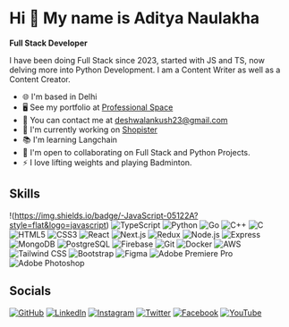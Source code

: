 # Hi 👋 My name is Aditya Naulakha

**Full Stack Developer**

I have been doing Full Stack since 2023, started with JS and TS, now delving more into Python Development. I am a Content Writer as well as a Content Creator.

- 🌐 I'm based in Delhi
- 🖥️ See my portfolio at [Professional Space](https://your-portfolio-link.com)
- 📧 You can contact me at [deshwalankush23@gmail.com](mailto:deshwalankush23@gmail.com)
- 🚀 I'm currently working on [Shopister](https://shopister-link.com)
- 📚 I'm learning Langchain
- 🤝 I'm open to collaborating on Full Stack and Python Projects.
- ⚡ I love lifting weights and playing Badminton.

## Skills
!(https://img.shields.io/badge/-JavaScript-05122A?style=flat&logo=javascript)
![TypeScript](https://img.shields.io/badge/-TypeScript-05122A?style=flat&logo=typescript)
![Python](https://img.shields.io/badge/-Python-05122A?style=flat&logo=python)
![Go](https://img.shields.io/badge/-Go-05122A?style=flat&logo=go)
![C++](https://img.shields.io/badge/-C++-05122A?style=flat&logo=cplusplus)
![C](https://img.shields.io/badge/-C-05122A?style=flat&logo=c)
![HTML5](https://img.shields.io/badge/-HTML5-05122A?style=flat&logo=html5)
![CSS3](https://img.shields.io/badge/-CSS3-05122A?style=flat&logo=css3)
![React](https://img.shields.io/badge/-React-05122A?style=flat&logo=react)
![Next.js](https://img.shields.io/badge/-Next.js-05122A?style=flat&logo=nextdotjs)
![Redux](https://img.shields.io/badge/-Redux-05122A?style=flat&logo=redux)
![Node.js](https://img.shields.io/badge/-Node.js-05122A?style=flat&logo=nodedotjs)
![Express](https://img.shields.io/badge/-Express-05122A?style=flat&logo=express)
![MongoDB](https://img.shields.io/badge/-MongoDB-05122A?style=flat&logo=mongodb)
![PostgreSQL](https://img.shields.io/badge/-PostgreSQL-05122A?style=flat&logo=postgresql)
![Firebase](https://img.shields.io/badge/-Firebase-05122A?style=flat&logo=firebase)
![Git](https://img.shields.io/badge/-Git-05122A?style=flat&logo=git)
![Docker](https://img.shields.io/badge/-Docker-05122A?style=flat&logo=docker)
![AWS](https://img.shields.io/badge/-AWS-05122A?style=flat&logo=amazon-aws)
![Tailwind CSS](https://img.shields.io/badge/-Tailwind%20CSS-05122A?style=flat&logo=tailwind-css)
![Bootstrap](https://img.shields.io/badge/-Bootstrap-05122A?style=flat&logo=bootstrap)
![Figma](https://img.shields.io/badge/-Figma-05122A?style=flat&logo=figma)
![Adobe Premiere Pro](https://img.shields.io/badge/-Adobe%20Premiere%20Pro-05122A?style=flat&logo=adobe-premiere-pro)
![Adobe Photoshop](https://img.shields.io/badge/-Adobe%20Photoshop-05122A?style=flat&logo=adobe-photoshop)

## Socials
[![GitHub](https://img.shields.io/badge/GitHub-181717?style=flat&logo=github)](https://github.com/your-github-profile)
[![LinkedIn](https://img.shields.io/badge/LinkedIn-0A66C2?style=flat&logo=linkedin)](https://linkedin.com/in/your-linkedin-profile)
[![Instagram](https://img.shields.io/badge/Instagram-E4405F?style=flat&logo=instagram)](https://instagram.com/your-instagram-profile)
[![Twitter](https://img.shields.io/badge/Twitter-1DA1F2?style=flat&logo=twitter)](https://twitter.com/your-twitter-profile)
[![Facebook](https://img.shields.io/badge/Facebook-1877F2?style=flat&logo=facebook)](https://facebook.com/your-facebook-profile)
[![YouTube](https://img.shields.io/badge/YouTube-FF0000?style=flat&logo=youtube)](https://youtube.com/your-youtube-profile)
